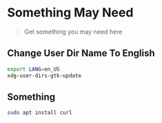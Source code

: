 # Something May Need

> Get something you may need here

## Change User Dir Name To English

```sh
export LANG=en_US
xdg-user-dirs-gtk-update
```

## Something

```sh
sudo apt install curl
```
